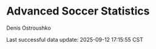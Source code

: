 # Advanced Soccer Statistics
Denis Ostroushko

<!-- gfm -->

Last successful data update: 2025-09-12 17:15:55 CST
